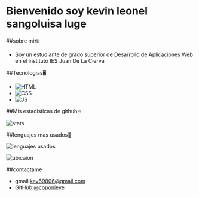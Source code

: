 <h1>Bienvenido soy kevin leonel sangoluisa luge</h1>

##sobre mi🪗
- Soy un estudiante de grado superior de Desarrollo de Aplicaciones Web en el instituto IES Juan De La Cierva

##Tecnologias🖥️
- ![HTML](https://camo.githubusercontent.com/d6efe8554e9d9e98ef68344b794a8aa5632e18c44e4b57cea490ac2ce0ba9471/68747470733a2f2f696d672e736869656c64732e696f2f62616467652f48544d4c2d4533344632362e7376673f6c6f676f3d68746d6c35266c6f676f436f6c6f723d7768697465)
- ![CSS](https://camo.githubusercontent.com/bfc16d4ca4ce30d08e55c0db6d978acda194c986b248807ce7463c6f5f46e6fb/68747470733a2f2f696d672e736869656c64732e696f2f62616467652f4353532d3135373242362e7376673f6c6f676f3d63737333266c6f676f436f6c6f723d7768697465)
- ![JS](https://camo.githubusercontent.com/277d160259bb1a95090c8eb93da0c97eb034b13fea899d17f4d1dbee22c766e9/68747470733a2f2f696d672e736869656c64732e696f2f62616467652f4a6176615363726970742d4637444631452e7376673f6c6f676f3d6a617661736372697074266c6f676f436f6c6f723d626c61636b)

##Mis estadisticas de github🔥

![stats](https://github-readme-stats.vercel.app/api?username=coponieve&show_icons=true&theme=radical)

##lenguajes mas usados🥇

![lenguajes usados](https://github-readme-stats.vercel.app/api/top-langs/?username=coponieve&layout=compact&theme=radical)

![ubicaion](https://img.shields.io/badge/Location-Madrid-red?style=for-the-badge&logo=appveyor)


##contactame
- gmail:kev69806@gmail.com
- GitHub:[@coponieve](https://github.com/coponieve)
